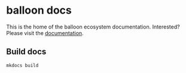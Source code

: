 # balloon docs

This is the home of the balloon ecosystem documentation.
Interested? Please visit the [documentation](https://gyselroth.github.io/balloon-docs/).

## Build docs

```
mkdocs build
```
